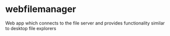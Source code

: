 # webfilemanager
Web app which connects to the file server and provides functionality similar to desktop file explorers
